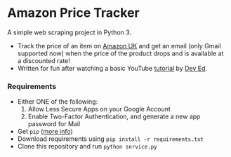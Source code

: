 # Amazon Price Tracker
A simple web scraping project in Python 3. 
* Track the price of an item on [Amazon UK](https://www.amazon.co.uk/) and get an email (only Gmail supported now) when the price
of the product drops and is available at a discounted rate!
* Written for fun after watching a basic YouTube [tutorial](https://www.youtube.com/watch?v=Bg9r_yLk7VY&t=1s) by 
[Dev Ed](https://www.youtube.com/channel/UClb90NQQcskPUGDIXsQEz5Q).
### Requirements
* Either ONE of the following:
   1. Allow Less Secure Apps on your Google Account
   2. Enable Two-Factor Authentication, and generate a new app password for Mail
* Get `pip` ([more info](https://www.makeuseof.com/tag/install-pip-for-python/))
* Download requirements using `pip install -r requirements.txt`
* Clone this repository and run `python service.py`
